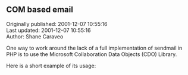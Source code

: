 ## COM based email  
Originally published: 2001-12-07 10:55:16  
Last updated: 2001-12-07 10:55:16  
Author: Shane Caraveo  
  
One way to work around the lack of a full implementation of sendmail in PHP
is to use the Microsoft Collaboration Data Objects (CDO) Library.

Here is a short example of its usage: